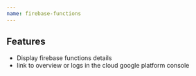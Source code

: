 ```yaml
---
name: firebase-functions
---
```


## Features

- Display firebase functions details
- link to overview or logs in the cloud google platform console
